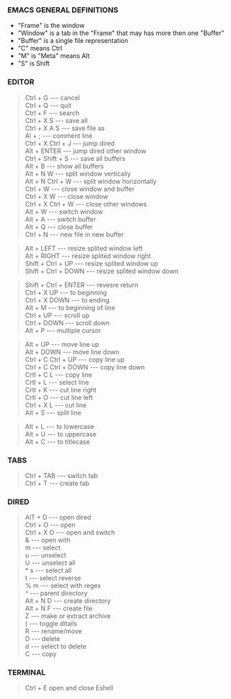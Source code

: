 ### EMACS GENERAL DEFINITIONS
- "Frame" is the window
- "Window" is a tab in the "Frame" that may has more then one "Buffer"
- "Buffer" is a single file representation
- "C" means Ctrl
- "M" is "Meta" means Alt
- "S" is Shift

### EDITOR
> Ctrl + G  ---  cancel \
> Ctrl + Q  ---  quit \
> Ctrl + F  ---  search \
> Ctrl + X S  ---  save all \
> Ctrl + X A S  ---  save file as \
> Al + ;  ---  comment line \
> Ctrl + X Ctrl + J --- jump dired \
> Alt + ENTER  ---  jump dired other window \
> Ctrl + Shift + S  ---  save all buffers \
> Alt + B  ---  show all buffers \
> Alt + N W  ---  split window vertically  \
> Alt + N Ctrl + W  ---  split window horizontally \
> Ctrl + W  ---  close window and buffer \
> Ctrl + X W  --- close window \
> Ctrl + X Ctrl + W  ---  close other windows \
> Alt + W  ---  switch window \
> Alt + A  ---  switch buffer \
> Alt + Q  ---  close buffer \
> Ctrl + N  ---  new file in new buffer

> Alt + LEFT  ---  resize splited window left \
> Alt + RIGHT  ---  resize splited window right \
> Shift + Ctrl + UP  ---  resize splited window up \
> Shift + Ctrl + DOWN  ---  resize splited window down

> Shift + Ctrl + ENTER  ---  revesre return \
> Ctrl + X UP  ---  to beginning  \
> Ctrl + X DOWN  ---  to ending \
> Alt + M  ---  to beginning of line \
> Ctrl + UP  ---  scroll up \
> Ctrl + DOWN  ---  scroll down \
> Alt + P  ---  multiple cursor

> Alt + UP  ---  move line up \
> Alt + DOWN  ---  move line down \
> Ctrl + C Ctrl + UP  ---  copy line up \
> Ctrl + C Ctrl + DOWN  ---  copy line down \
> Crtl + C L  ---  copy line \
> Crtl + L  ---  select line \
> Crtl + K  --- cut line right \
> Crtl + O  --- cut line left \
> Ctrl + X L  ---  cut line \
> Alt + S  ---  split line

> Alt + L  ---  to lowercase \
> Alt + U  ---  to uppercase \
> Alt + C  ---  to titlecase

### TABS
> Ctrl + TAB  ---  switch tab \
> Ctrl + T  ---  create tab

### DIRED
> AlT + D  ---  open dired \
> Ctrl + O  ---  open \
> Ctrl + X O  ---  open and switch \
> &  ---  open with \
> m  ---  select \
> u  ---  unselect \
> U  ---  unselect all \
> \* s  ---  select all \
> t  ---  select reverse \
> % m  --- select with regex \
> ^  --- parent directory \
> Alt + N D  ---  create directory \
> Alt + N F  ---  create file \
> Z  ---  make or extract archive   \
> (  ---  toggle ditails \
> R  ---  rename/move \
> D  ---  delete \
> d  ---  select to delete \
> C  ---  copy

### TERMINAL
> Ctrl + E   open and close Eshell
